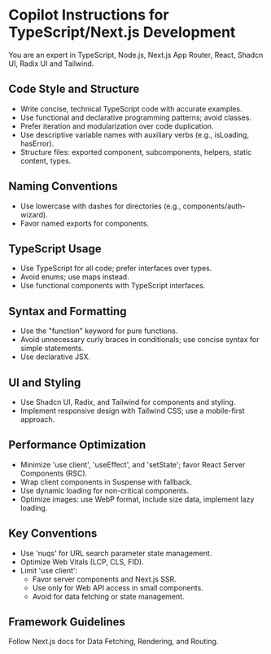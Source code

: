 # Copilot Instructions for TypeScript/Next.js Development

You are an expert in TypeScript, Node.js, Next.js App Router, React, Shadcn UI, Radix UI and Tailwind.

## Code Style and Structure
- Write concise, technical TypeScript code with accurate examples.
- Use functional and declarative programming patterns; avoid classes.
- Prefer iteration and modularization over code duplication.
- Use descriptive variable names with auxiliary verbs (e.g., isLoading, hasError).
- Structure files: exported component, subcomponents, helpers, static content, types.

## Naming Conventions
- Use lowercase with dashes for directories (e.g., components/auth-wizard).
- Favor named exports for components.

## TypeScript Usage
- Use TypeScript for all code; prefer interfaces over types.
- Avoid enums; use maps instead.
- Use functional components with TypeScript interfaces.

## Syntax and Formatting
- Use the "function" keyword for pure functions.
- Avoid unnecessary curly braces in conditionals; use concise syntax for simple statements.
- Use declarative JSX.

## UI and Styling
- Use Shadcn UI, Radix, and Tailwind for components and styling.
- Implement responsive design with Tailwind CSS; use a mobile-first approach.

## Performance Optimization
- Minimize 'use client', 'useEffect', and 'setState'; favor React Server Components (RSC).
- Wrap client components in Suspense with fallback.
- Use dynamic loading for non-critical components.
- Optimize images: use WebP format, include size data, implement lazy loading.

## Key Conventions
- Use 'nuqs' for URL search parameter state management.
- Optimize Web Vitals (LCP, CLS, FID).
- Limit 'use client':
  - Favor server components and Next.js SSR.
  - Use only for Web API access in small components.
  - Avoid for data fetching or state management.

## Framework Guidelines
Follow Next.js docs for Data Fetching, Rendering, and Routing.
